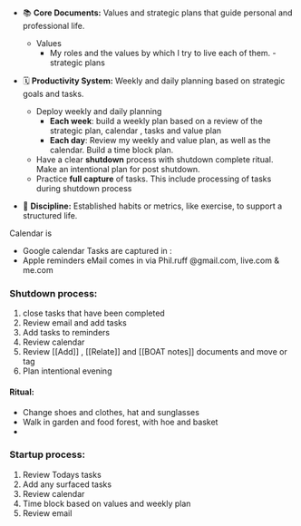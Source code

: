 
- 📚 **Core Documents:** Values and strategic plans that guide personal and professional life.
	- Values
		- My roles and the values by which I try to live each of them.
		-strategic plans
			
- 🗓️ **Productivity System:** Weekly and daily planning based on strategic goals and tasks.
	- Deploy weekly and daily planning
		- **Each week**: build a weekly plan based on a review of the strategic plan, calendar , tasks and value plan
		- **Each day**: Review my weekly and value plan, as well as the calendar. Build a time block plan.
	- Have a clear **shutdown** process with shutdown complete ritual. Make an intentional plan for post shutdown.
	- Practice **full capture** of tasks. This include processing of tasks during shutdown process
- 💪 **Discipline:** Established habits or metrics, like exercise, to support a structured life.


Calendar is 
 - Google calendar 
Tasks are captured in :
 - Apple reminders
eMail comes in via Phil.ruff @gmail.com, live.com & me.com


### Shutdown process:
1. close tasks that have been completed
2. Review email and add tasks 
3. Add tasks to reminders
4. Review calendar 
5. Review [[Add]] , [[Relate]] and [[BOAT notes]] documents and move or tag
6. Plan intentional evening

#### Ritual:
 - Change shoes and clothes, hat and sunglasses
 - Walk in garden and food forest, with hoe and basket
 - 

### Startup process:
1. Review Todays tasks
2. Add any surfaced tasks
3. Review calendar 
4. Time block based on values and weekly plan
5. Review email 